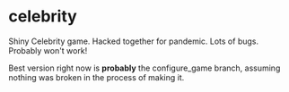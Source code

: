 # celebrity
Shiny Celebrity game. Hacked together for pandemic. Lots of bugs. Probably won't work!

Best version right now is **probably** the configure_game branch, assuming nothing was broken in the process of making it.
